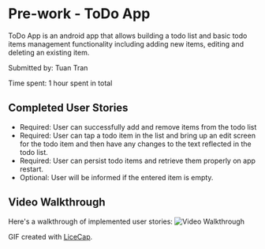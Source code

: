 # Pre-work - ToDo App

ToDo App is an android app that allows building a todo list and basic todo items management functionality including adding new items, editing and deleting an existing item.

Submitted by: Tuan Tran

Time spent: 1 hour spent in total

## Completed User Stories
- Required: User can successfully add and remove items from the todo list
- Required: User can tap a todo item in the list and bring up an edit screen for the todo item and then have any changes to the text reflected in the todo list.
- Required: User can persist todo items and retrieve them properly on app restart.
- Optional: User will be informed if the entered item is empty.

## Video Walkthrough 
Here's a walkthrough of implemented user stories:
<img src='http://i1055.photobucket.com/albums/s506/TuanTranGremsy/todoApp%202_zpseqingvvp.gif' width='' alt='Video Walkthrough' />

GIF created with [LiceCap](http://www.cockos.com/licecap/).


